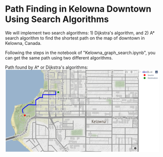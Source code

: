 # Path Finding in Kelowna Downtown Using Search Algorithms

We will implement two search algorithms: 1) Dijkstra's algorithm, and 2) A* search algorithm to find the shortest path on the map of downtown in Kelowna, Canada. 

Following the steps in the notebook of "Kelowna_graph_search.ipynb", you can get the same path using two different algorithms.

Path found by A* or Dijkstra's algorithms:
![alt text](https://github.com/peng-ubco/Path-Planning-Search-Algorithms/blob/main/found_shortest_path.png)
